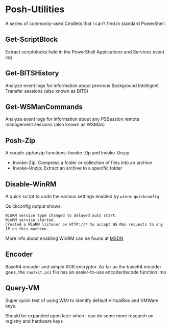 # Posh-Utilities
A series of commonly-used Cmdlets that I can't find in standard PowerShell

## Get-ScriptBlock
Extract scriptblocks held in the PowerShell Applications and Services event log

## Get-BITSHistory
Analyze event logs for information about previous Background Intelligent Transfer sessions (also known as BITS)

## Get-WSManCommands
Analyze event logs for information about any PSSession remote management sessions (also known as WSMan)

## Posh-Zip
A couple zip/unzip functions: Invoke-Zip and Invoke-Unzip
* Invoke-Zip: Compress a folder or collection of files into an archive
* Invoke-Unzip: Extract an archive to a specific folder

## Disable-WinRM
A quick script to undo the various settings enabled by `winrm quickconfig`

Quickconfig output shows:
```
WinRM service type changed to delayed auto start.
WinRM service started.
Created a WinRM listener on HTTP://* to accept WS-Man requests to any IP on this machine.
```
More info about enabling WinRM can be found at [MSDN](!https://msdn.microsoft.com/en-us/library/aa384372(v=vs.85).aspx)

## Encoder
Base64 encoder and simple XOR encryptor. As far as the base64 encoder goes, the `rootkit.ps1` file has an easier-to-use encode/decode function imo

## Query-VM
Super quick test of using WMI to identify default VirtualBox and VMWare keys.

Should be expanded upon later when I can do some more research on registry and hardware keys
